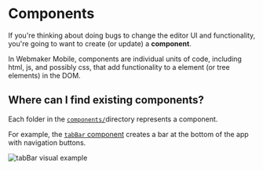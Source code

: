 # Components

If you're thinking about doing bugs to change the editor UI and functionality, you're going to want to create (or update) a **component**.

In Webmaker Mobile, components are individual units of code, including html, js, and possibly css, that add functionality to a element (or tree elements) in the DOM.

## Where can I find existing components?

Each folder in the [`components/`](https://github.com/mozillafordevelopment/webmaker-app/tree/master/components/)directory represents a component.

For example, the [`tabBar` component](https://github.com/mozillafordevelopment/webmaker-app/tree/master/components/tabBar) creates a bar at the bottom of the app with navigation buttons.

![tabBar visual example](https://k88hudson-screenshots.s3.amazonaws.com/screen-shots/k88mac@2x_2014-10-08_at_4.36.06_PM.png)

